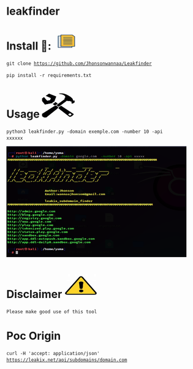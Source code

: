 # leakfinder

# Install 🚀: <img src="ico.jpg" alt="Image description" width="65" height="45">


<code>git clone https://github.com/Jhonsonwannaa/Leakfinder </code>


<code>pip install -r requirements.txt</code>

# Usage  <img src="exe.jpg" alt="Image description" width="85" height="65">
<code>python3 leakfinder.py -domain exemple.com -number 10 -api xxxxxx</code>

<img src="capture.PNG" alt="Image description" width="470" height="290">

# Disclaimer <img src="OIP.jpg" alt="Image description" width="85" height="65">
<code>Please make good use of this tool</code>

# Poc Origin
<!DOCTYPE html>
<html lang="en">
<head>
    <meta charset="UTF-8">
    <meta name="viewport" content="width=device-width, initial-scale=1.0">
    
  


 <code>curl -H 'accept: application/json' https://leakix.net/api/subdomains/domain.com</code>
   

</html>




